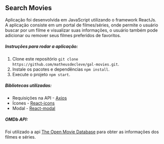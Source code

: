 ## Search Movies

Aplicação foi desenvolvida em JavaScript utilizando o framework ReactJs. A aplicação consiste em um portal de filmes/séries, onde permite o usuário buscar por um filme e visualizar suas informações, o usuário também pode adicionar ou remover seus filmes preferidos de favoritos.

##### Instruções para rodar a aplicação:

1. Clone este repositório `git clone https://github.com/matheusdecleve/gal-movies.git`.
2. Instale os pacotes e dependências `npm install`.
3. Execute o projeto `npm start`.

##### Bibliotecas utilizadas:

- Requisições na API - [Axios](https://www.npmjs.com/package/axios)
- Ícones - [React-icons](https://www.npmjs.com/package/react-icons)
- Modal - [React-modal](https://www.npmjs.com/package/react-modal)

##### OMDb API:

Foi utilizado a api [The Open Movie Database](http://www.omdbapi.com/) para obter as informações dos filmes e séries.
